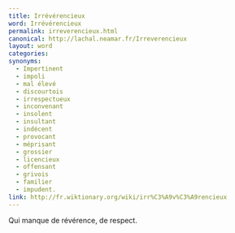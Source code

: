 ```yaml
---
title: Irrévérencieux
word: Irrévérencieux
permalink: irreverencieux.html
canonical: http://lachal.neamar.fr/Irreverencieux
layout: word
categories:
synonyms:
  - Impertinent
  - impoli
  - mal élevé
  - discourtois
  - irrespectueux
  - inconvenant
  - insolent
  - insultant
  - indécent
  - provocant
  - méprisant
  - grossier
  - licencieux
  - offensant
  - grivois
  - familier
  - impudent.
link: http://fr.wiktionary.org/wiki/irr%C3%A9v%C3%A9rencieux
---
```


Qui manque de révérence, de respect.

